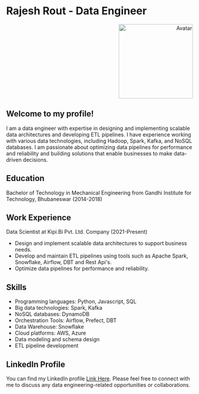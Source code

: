 # Rajesh Rout - Data Engineer
<div align="right">
  <img src="https://unsplash.com/photos/JKUTrJ4vK00" alt="Avatar" width="200" height="200">
</div>


## Welcome to my profile! 

I am a data engineer with expertise in designing and implementing scalable data architectures and developing ETL pipelines. I have experience working with various data technologies, including Hadoop, Spark, Kafka, and NoSQL databases. I am passionate about optimizing data pipelines for performance and reliability and building solutions that enable businesses to make data-driven decisions.

## Education
Bachelor of Technology in Mechanical Engineering from Gandhi Institute for Technology, Bhubaneswar (2014-2018)

## Work Experience
Data Scientist at Kipi.Bi Pvt. Ltd. Company (2021-Present)

- Design and implement scalable data architectures to support business needs.
- Develop and maintain ETL pipelines using tools such as Apache Spark, Snowflake, Airflow, DBT and Rest Api's.
- Optimize data pipelines for performance and reliability.


## Skills
- Programming languages: Python, Javascript, SQL
- Big data technologies: Spark, Kafka
- NoSQL databases: DynamoDB
- Orchestration Tools: Airflow, Prefect, DBT
- Data Warehouse: Snowflake
- Cloud platforms: AWS, Azure
- Data modeling and schema design
- ETL pipeline development

## LinkedIn Profile
You can find my LinkedIn profile [Link Here](https://www.linkedin.com/in/rajeshrout97/). Please feel free to connect with me to discuss any data engineering-related opportunities or collaborations.
